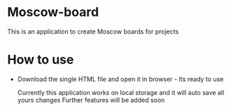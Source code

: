 # Moscow-board
This is an application to create Moscow boards for projects 

# How to use
- Download the single HTML file and open it in browser - Its ready to use

  Currently this application works on local storage and it will auto save all yours changes 
  Further features will be added soon 
   
